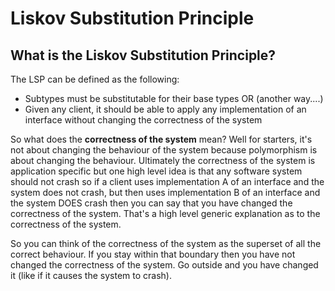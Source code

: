 # Liskov Substitution Principle

## What is the Liskov Substitution Principle?

The LSP can be defined as the following:

* Subtypes must be substitutable for their base types OR (another way....)
* Given any client, it should be able to apply any implementation of an interface without changing the correctness of the system

So what does the **correctness of the system** mean? Well for starters, it's not about changing the behaviour of the system because polymorphism is about changing the behaviour. Ultimately the correctness of the system is application specific but one high level idea is that any software system should not crash so if a client uses implementation A of an interface and the system does not crash, but then uses implementation B of an interface and the system DOES crash then you can say that you have changed the correctness of the system. That's a high level generic explanation as to the correctness of the system.

So you can think of the correctness of the system as the superset of all the correct behaviour. If you stay within that boundary then you have not changed the correctness of the system. Go outside and you have changed it (like if it causes the system to crash).